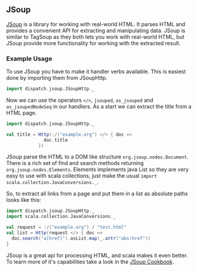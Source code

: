 JSoup
-----

[JSoup][jsoup] is a library for working with real-world HTML. It parses HTML
and provides a convenient API for extracting and manipulating data.
JSoup is similar to TagSoup as they both lets you work with real-world HTML,
but JSoup provide more functionality for working with the extracted result.

[jsoup]: http://jsoup.org/

### Example Usage

To use JSoup you have to make it handler verbs available. This is easiest done
by importing them from JSoupHttp.

```scala
import dispatch.jsoup.JSoupHttp._
```
Now we can use the operators `</>`, `jsouped`, `as_jsouped` and `as_jsoupedNodeSeq`
in our handlers. As a start we can extract the title from a HTML page.

```scala
import dispatch.jsoup.JSoupHttp._

val title = Http(:/("example.org") </> { doc =>
              doc.title
            })
```
JSoup parse the HTML to a DOM like structure `org.jsoup.nodes.Document`. There
is a rich set of find and search methods returning `org.jsoup.nodes.Elements`.
Elements implements java List so they are very easy to use with scala
collections, just make the usual `import scala.collection.JavaConversions._`.

So, to extract all links from a page and put them in a list as absolute paths
looks like this:

```scala
import dispatch.jsoup.JSoupHttp._
import scala.collection.JavaConversions._

val request = :/("example.org") / "test.html"
val list = Http(request </> { doc =>
  doc.search("a[href]").asList.map(_.attr("abs:href"))
}
```

JSoup is a great api for processing HTML, and scala makes it even better.
To learn more of it's capabilities take a look in the [JSoup Cookbook][cookbook].

[cookbook]: http://jsoup.org/cookbook/
